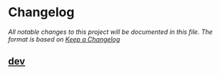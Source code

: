 # Changelog

*All notable changes to this project will be documented in this file. The format is based on [Keep a Changelog](https://keepachangelog.com/en/1.0.0/)*

## [dev]

[dev]: https://github.com/Donders-Institute/qubids/compare/0.0.1...HEAD
